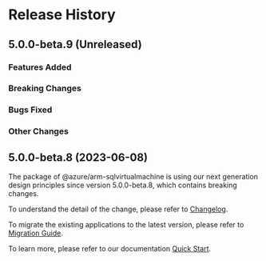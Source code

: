 # Release History

## 5.0.0-beta.9 (Unreleased)

### Features Added

### Breaking Changes

### Bugs Fixed

### Other Changes

## 5.0.0-beta.8 (2023-06-08)

The package of @azure/arm-sqlvirtualmachine is using our next generation design principles since version 5.0.0-beta.8, which contains breaking changes.

To understand the detail of the change, please refer to [Changelog](https://aka.ms/js-track2-changelog).

To migrate the existing applications to the latest version, please refer to [Migration Guide](https://aka.ms/js-track2-migration-guide).

To learn more, please refer to our documentation [Quick Start](https://aka.ms/azsdk/js/mgmt/quickstart ).
